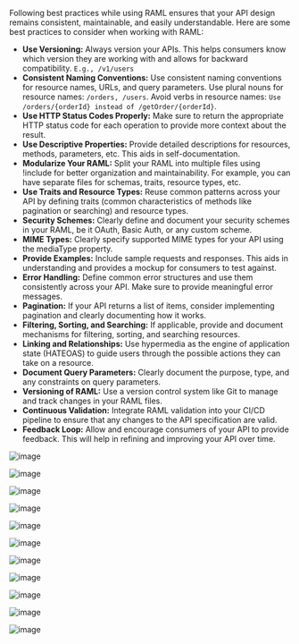 Following best practices while using RAML ensures that your API design remains consistent, maintainable, and easily understandable. Here are some best practices to consider when working with RAML:

- **Use Versioning:** Always version your APIs. This helps consumers know which version they are working with and allows for backward compatibility. `E.g., /v1/users`
- **Consistent Naming Conventions:** Use consistent naming conventions for resource names, URLs, and query parameters. Use plural nouns for resource names: `/orders, /users`. Avoid verbs in resource names: `Use /orders/{orderId} instead of /getOrder/{orderId}`.
- **Use HTTP Status Codes Properly:** Make sure to return the appropriate HTTP status code for each operation to provide more context about the result.
- **Use Descriptive Properties:** Provide detailed descriptions for resources, methods, parameters, etc. This aids in self-documentation.
- **Modularize Your RAML:** Split your RAML into multiple files using !include for better organization and maintainability. For example, you can have separate files for schemas, traits, resource types, etc.
- **Use Traits and Resource Types:** Reuse common patterns across your API by defining traits (common characteristics of methods like pagination or searching) and resource types.
- **Security Schemes:** Clearly define and document your security schemes in your RAML, be it OAuth, Basic Auth, or any custom scheme.
- **MIME Types:** Clearly specify supported MIME types for your API using the mediaType property.
- **Provide Examples:** Include sample requests and responses. This aids in understanding and provides a mockup for consumers to test against.
- **Error Handling:** Define common error structures and use them consistently across your API. Make sure to provide meaningful error messages.
- **Pagination:** If your API returns a list of items, consider implementing pagination and clearly documenting how it works.
- **Filtering, Sorting, and Searching:** If applicable, provide and document mechanisms for filtering, sorting, and searching resources.
- **Linking and Relationships:** Use hypermedia as the engine of application state (HATEOAS) to guide users through the possible actions they can take on a resource.
- **Document Query Parameters:** Clearly document the purpose, type, and any constraints on query parameters.
- **Versioning of RAML:** Use a version control system like Git to manage and track changes in your RAML files.
- **Continuous Validation:** Integrate RAML validation into your CI/CD pipeline to ensure that any changes to the API specification are valid.
- **Feedback Loop:** Allow and encourage consumers of your API to provide feedback. This will help in refining and improving your API over time.

![image](https://github.com/user-attachments/assets/0fbf21fa-a93a-4806-9878-59e89dee3b7d)

![image](https://github.com/user-attachments/assets/28578ae7-134d-4b50-8fde-81e0849c0e68)

![image](https://github.com/user-attachments/assets/e166cd46-b9e9-4474-89b2-2220a0f00629)

![image](https://github.com/user-attachments/assets/c8aaeaf7-eb64-4e45-a955-f7b334f6a1a2)

![image](https://github.com/user-attachments/assets/d0ccd72e-edc6-405d-9ede-22825afc0e74)

![image](https://github.com/user-attachments/assets/a13609a8-419f-4824-adb6-8d5cf5344005)

![image](https://github.com/user-attachments/assets/71e76f80-7da9-458c-a26e-9f7ffa691c2b)

![image](https://github.com/user-attachments/assets/7d8cc92d-d9d2-4cb3-a9d4-58692f322827)

![image](https://github.com/user-attachments/assets/cc824bd3-dba5-4107-9794-797ffabdc5f6)

![image](https://github.com/user-attachments/assets/30fdce20-e30c-4f8b-a635-8d61f7ef0dde)

![image](https://github.com/user-attachments/assets/f3f7a75c-bec8-4ce3-8dd0-ad6c4405dcce)
